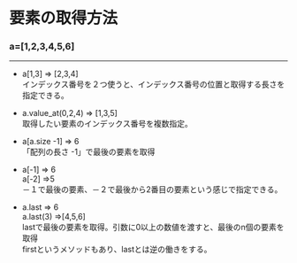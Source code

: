 # 要素の取得方法

### a=[1,2,3,4,5,6]
***
- a[1,3] => [2,3,4]  
インデックス番号を２つ使うと、インデックス番号の位置と取得する長さを指定できる。  

- a.value_at(0,2,4) => [1,3,5]  
取得したい要素のインデックス番号を複数指定。  

- a[a.size -1] => 6  
「配列の長さ -1」で最後の要素を取得

- a[-1] => 6  
a[-2] =>5  
－１で最後の要素、－２で最後から2番目の要素という感じで指定できる。  

- a.last  => 6  
a.last(3) =>[4,5,6]  
lastで最後の要素を取得。引数に0以上の数値を渡すと、最後のn個の要素を取得  
firstというメソッドもあり、lastとは逆の働きをする。

 
